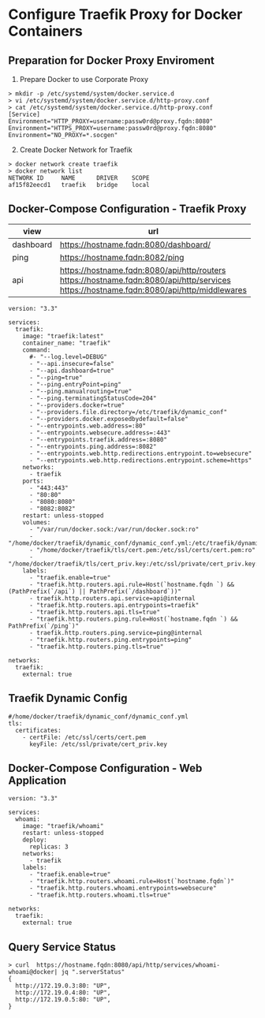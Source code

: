 # Configure Traefik Proxy for Docker Containers

## Preparation for Docker Proxy Enviroment
1. Prepare Docker to use Corporate Proxy

```
> mkdir -p /etc/systemd/system/docker.service.d
> vi /etc/systemd/system/docker.service.d/http-proxy.conf
> cat /etc/systemd/system/docker.service.d/http-proxy.conf
[Service]
Environment="HTTP_PROXY=username:passw0rd@proxy.fqdn:8080"
Environment="HTTPS_PROXY=username:passw0rd@proxy.fqdn:8080"
Environment="NO_PROXY=*.socgen"

```

2. Create Docker Network for Traefik
```
> docker network create traefik
> docker network list
NETWORK ID     NAME      DRIVER    SCOPE
af15f82eecd1   traefik   bridge    local
```

## Docker-Compose Configuration - Traefik Proxy

| view      | url                                    |
|-----------|----------------------------------------|
| dashboard | https://hostname.fqdn:8080/dashboard/  |
| ping      | https://hostname.fqdn:8082/ping        |
| api       | https://hostname.fqdn:8080/api/http/routers <br> https://hostname.fqdn:8080/api/http/services <br> https://hostname.fqdn:8080/api/http/middlewares |

```
version: "3.3"

services:
  traefik:
    image: "traefik:latest"
    container_name: "traefik"
    command:
      #- "--log.level=DEBUG"
      - "--api.insecure=false"
      - "--api.dashboard=true"
      - "--ping=true"
      - "--ping.entryPoint=ping"
      - "--ping.manualrouting=true"
      - "--ping.terminatingStatusCode=204"
      - "--providers.docker=true"
      - "--providers.file.directory=/etc/traefik/dynamic_conf"
      - "--providers.docker.exposedbydefault=false"
      - "--entrypoints.web.address=:80"
      - "--entrypoints.websecure.address=:443"
      - "--entrypoints.traefik.address=:8080"
      - "--entrypoints.ping.address=:8082"
      - "--entrypoints.web.http.redirections.entrypoint.to=websecure"
      - "--entrypoints.web.http.redirections.entrypoint.scheme=https"
    networks:
      - traefik
    ports:
      - "443:443"
      - "80:80"
      - "8080:8080"
      - "8082:8082"
    restart: unless-stopped
    volumes:
      - "/var/run/docker.sock:/var/run/docker.sock:ro"
      - "/home/docker/traefik/dynamic_conf/dynamic_conf.yml:/etc/traefik/dynamic_conf/dynamic_conf.yml:ro"
      - "/home/docker/traefik/tls/cert.pem:/etc/ssl/certs/cert.pem:ro"
      - "/home/docker/traefik/tls/cert_priv.key:/etc/ssl/private/cert_priv.key:ro"
    labels:
      - "traefik.enable=true"
      - "traefik.http.routers.api.rule=Host(`hostname.fqdn `) && (PathPrefix(`/api`) || PathPrefix(`/dashboard`))"
      - traefik.http.routers.api.service=api@internal
      - "traefik.http.routers.api.entrypoints=traefik"
      - "traefik.http.routers.api.tls=true"
      - "traefik.http.routers.ping.rule=Host(`hostname.fqdn `) && PathPrefix(`/ping`)"
      - traefik.http.routers.ping.service=ping@internal
      - "traefik.http.routers.ping.entrypoints=ping"
      - "traefik.http.routers.ping.tls=true"

networks:
  traefik:
    external: true
```

## Traefik Dynamic Config
```
#/home/docker/traefik/dynamic_conf/dynamic_conf.yml
tls:
  certificates:
    - certFile: /etc/ssl/certs/cert.pem
      keyFile: /etc/ssl/private/cert_priv.key
```

## Docker-Compose Configuration - Web Application
```
version: "3.3"

services:
  whoami:
    image: "traefik/whoami"
    restart: unless-stopped
    deploy:
      replicas: 3
    networks:
      - traefik
    labels:
      - "traefik.enable=true"
      - "traefik.http.routers.whoami.rule=Host(`hostname.fqdn`)"
      - "traefik.http.routers.whoami.entrypoints=websecure"
      - "traefik.http.routers.whoami.tls=true"
 
networks:
  traefik:
    external: true
```


## Query Service Status

```
> curl  https://hostname.fqdn:8080/api/http/services/whoami-whoami@docker| jq ".serverStatus"
{
  http://172.19.0.3:80: "UP",
  http://172.19.0.4:80: "UP",
  http://172.19.0.5:80: "UP",
}
```
